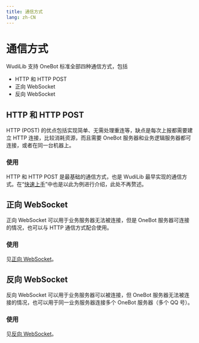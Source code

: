 ```yaml
---
title: 通信方式
lang: zh-CN
---
```

# 通信方式
WudiLib 支持 OneBot 标准全部四种通信方式，包括
- HTTP 和 HTTP POST
- 正向 WebSocket
- 反向 WebSocket

## HTTP 和 HTTP POST
HTTP (POST) 的优点包括实现简单、无需处理重连等，缺点是每次上报都需要建立 HTTP 连接，比较消耗资源，而且需要 OneBot 服务器和业务逻辑服务器都可连接，或者在同一台机器上。

### 使用
HTTP 和 HTTP POST 是最基础的通信方式，也是 WudiLib 最早实现的通信方式。在“[快速上手](/zhinan/kuaisushangshou.md)”中也是以此为例进行介绍，此处不再赘述。

## 正向 WebSocket
正向 WebSocket 可以用于业务服务器无法被连接，但是 OneBot 服务器可连接的情况，也可以与 HTTP 通信方式配合使用。

### 使用
见[正向 WebSocket](zhengxiang-websocket.md)。

## 反向 WebSocket
反向 WebSocket 可以用于业务服务器可以被连接，但 OneBot 服务器无法被连接的情况，也可以用于同一业务服务器连接多个 OneBot 服务器（多个 QQ 号）。

### 使用
见[反向 WebSocket](fanxiang-websocket.md)。